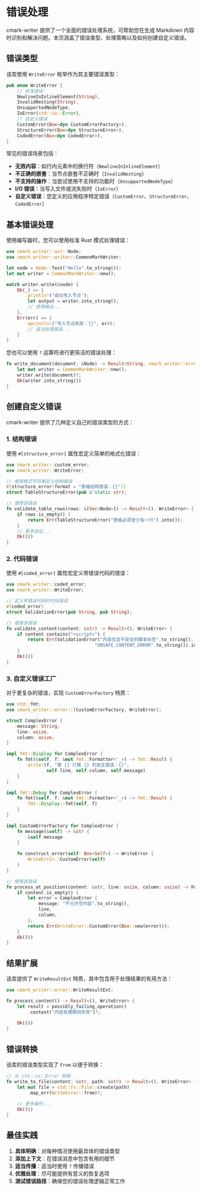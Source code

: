 # 错误处理

cmark-writer 提供了一个全面的错误处理系统，可帮助您在生成 Markdown 内容时识别和解决问题。本页涵盖了错误类型、处理策略以及如何创建自定义错误。

## 错误类型

该库使用 `WriteError` 枚举作为其主要错误类型：

```rust
pub enum WriteError {
    // 标准错误
    NewlineInInlineElement(String),
    InvalidNesting(String),
    UnsupportedNodeType,
    IoError(std::io::Error),
    // 自定义错误
    CustomError(Box<dyn CustomErrorFactory>),
    StructureError(Box<dyn StructureError>),
    CodedError(Box<dyn CodedError>),
}
```

常见的错误场景包括：

- **无效内容**：如行内元素中的换行符（`NewlineInInlineElement`）
- **不正确的嵌套**：当节点嵌套不正确时（`InvalidNesting`）
- **不支持的操作**：当尝试使用不支持的功能时（`UnsupportedNodeType`）
- **I/O 错误**：当写入文件或流失败时（`IoError`）
- **自定义错误**：您定义的应用程序特定错误（`CustomError`、`StructureError`、`CodedError`）

## 基本错误处理

使用编写器时，您可以使用标准 Rust 模式处理错误：

```rust
use cmark_writer::ast::Node;
use cmark_writer::writer::CommonMarkWriter;

let node = Node::Text("Hello".to_string());
let mut writer = CommonMarkWriter::new();

match writer.write(&node) {
    Ok(_) => {
        println!("成功写入节点");
        let output = writer.into_string();
        // 使用输出...
    },
    Err(err) => {
        eprintln!("写入节点失败：{}", err);
        // 适当处理错误...
    }
}
```

您也可以使用 `?` 运算符进行更简洁的错误处理：

```rust
fn write_document(document: &Node) -> Result<String, cmark_writer::error::WriteError> {
    let mut writer = CommonMarkWriter::new();
    writer.write(document)?;
    Ok(writer.into_string())
}
```

## 创建自定义错误

cmark-writer 提供了几种定义自己的错误类型的方式：

### 1. 结构错误

使用 `#[structure_error]` 属性宏定义简单的格式化错误：

```rust
use cmark_writer::custom_error;
use cmark_writer::WriteError;

// 使用格式字符串定义结构错误
#[structure_error(format = "表格结构错误：{}")]
struct TableStructureError(pub &'static str);

// 使用该错误
fn validate_table_rows(rows: &[Vec<Node>]) -> Result<(), WriteError> {
    if rows.is_empty() {
        return Err(TableStructureError("表格必须至少有一行").into());
    }
    // 更多验证...
    Ok(())
}
```

### 2. 代码错误

使用 `#[coded_error]` 属性宏定义带错误代码的错误：

```rust
use cmark_writer::coded_error;
use cmark_writer::WriteError;

// 定义带错误代码的代码错误
#[coded_error]
struct ValidationError(pub String, pub String);

// 使用该错误
fn validate_content(content: &str) -> Result<(), WriteError> {
    if content.contains("<script>") {
        return Err(ValidationError("内容包含不安全的脚本标签".to_string(), 
                                 "UNSAFE_CONTENT_ERROR".to_string()).into());
    }
    Ok(())
}
```

### 3. 自定义错误工厂

对于更复杂的错误，实现 `CustomErrorFactory` 特质：

```rust
use std::fmt;
use cmark_writer::error::{CustomErrorFactory, WriteError};

struct ComplexError {
    message: String,
    line: usize,
    column: usize,
}

impl fmt::Display for ComplexError {
    fn fmt(&self, f: &mut fmt::Formatter<'_>) -> fmt::Result {
        write!(f, "第 {} 行第 {} 列发生错误：{}", 
               self.line, self.column, self.message)
    }
}

impl fmt::Debug for ComplexError {
    fn fmt(&self, f: &mut fmt::Formatter<'_>) -> fmt::Result {
        fmt::Display::fmt(self, f)
    }
}

impl CustomErrorFactory for ComplexError {
    fn message(&self) -> &str {
        &self.message
    }
    
    fn construct_error(self: Box<Self>) -> WriteError {
        WriteError::CustomError(self)
    }
}

// 使用该错误
fn process_at_position(content: &str, line: usize, column: usize) -> Result<(), WriteError> {
    if content.is_empty() {
        let error = ComplexError {
            message: "不允许空内容".to_string(),
            line,
            column,
        };
        return Err(WriteError::CustomError(Box::new(error)));
    }
    Ok(())
}
```

## 结果扩展

该库提供了 `WriteResultExt` 特质，其中包含用于处理结果的有用方法：

```rust
use cmark_writer::error::WriteResultExt;

fn process_content() -> Result<(), WriteError> {
    let result = possibly_failing_operation()
        .context("内容处理期间失败")?;
    
    Ok(())
}
```

## 错误转换

该库的错误类型实现了 `From` 以便于转换：

```rust
// 从 std::io::Error 转换
fn write_to_file(content: &str, path: &str) -> Result<(), WriteError> {
    let mut file = std::fs::File::create(path)
        .map_err(WriteError::from)?;
    
    // 更多操作...
    Ok(())
}
```

## 最佳实践

1. **具体明确**：对每种情况使用最具体的错误类型
2. **添加上下文**：在错误消息中包含有用的细节
3. **适当传播**：适当时使用 `?` 传播错误
4. **优雅处理**：尽可能提供有意义的恢复选项
5. **测试错误路径**：确保您的错误处理逻辑正常工作
